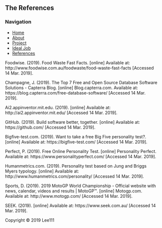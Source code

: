 <html>
<head> 
    
 <link rel = "stylesheet" type = "text/css" href = "style.css"/>
 </head>
 <body>
 <div id="container">
 <div id="header">
<h2>The References</h2>
 </div>
 <div id = "content">
  <div id = "nav">
   <h3>Navigation</h3>
   <ul>
    <li><a class="selected" href="index.html">Home</a></li>
       <li><a href="aboutme.html">About</a></li>
    <li><a href="project.html">Project</a></li>
       <li><a href="idealjob.html">Ideal Job</a></li>
     <li><a href="references.html">References</a></li>
   </ul>
  </div>
    <div id="main">
      <p>Foodwise. (2019). Food Waste Fast Facts. [online] Available at: http://www.foodwise.com.au/foodwaste/food-waste-fast-facts [Accessed 14 Mar. 2019].</p> 
      <p>Champagne, J. (2019). The Top 7 Free and Open Source Database Software Solutions - Capterra Blog. [online] Blog.capterra.com. Available at: https://blog.capterra.com/free-database-software/ [Accessed 14 Mar. 2019].</p> 
      <p>Ai2.appinventor.mit.edu. (2019). [online] Available at: http://ai2.appinventor.mit.edu/ [Accessed 14 Mar. 2019].</p> 
      <p>GitHub. (2019). Build software better, together. [online] Available at: https://github.com/ [Accessed 14 Mar. 2019].</p> 
      <p>Bigfive-test.com. (2019). Want to take a free Big Five personality test?. [online] Available at: https://bigfive-test.com/ [Accessed 14 Mar. 2019].</p> 
      <p>Perfect, P. (2019). Free Online Personality Test. [online] Personality Perfect. Available at: https://www.personalityperfect.com/ [Accessed 14 Mar. 2019].</p> 
 <p>Humanmetrics.com. (2019). Personality test based on Jung and Briggs Myers typology. [online] Available at: http://www.humanmetrics.com/personality/ [Accessed 14 Mar. 2019].</p> 
        <p>Sports, D. (2019). 2019 MotoGP World Championship - Official website with news, calendar, videos and results | MotoGP™. [online] Motogp.com. Available at: http://www.motogp.com/ [Accessed 14 Mar. 2019].</p> 
        <p>SEEK. (2019). [online] Available at: https://www.seek.com.au/ [Accessed 14 Mar. 2019].</p> 
        <p></p> 
        <p></p> 
        <p></p> 


</div>
</div>   

<div id="footer">
 Copyright &copy; 2019 Lee111
 </div>
</div>
